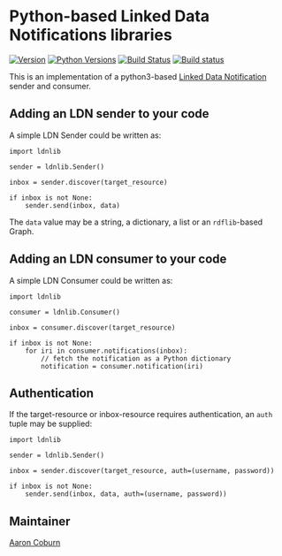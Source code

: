 # Python-based Linked Data Notifications libraries

[![Version](https://img.shields.io/pypi/v/py-ldnlib.svg)](https://pypi.python.org/pypi/py-ldnlib)
[![Python Versions](https://img.shields.io/pypi/pyversions/py-ldnlib.svg)](https://pypi.python.org/pypi/py-ldnlib)
[![Build Status](https://travis-ci.org/trellis-ldp/py-ldnlib.png?branch=master)](https://travis-ci.org/trellis-ldp/py-ldnlib)
[![Build status](https://ci.appveyor.com/api/projects/status/m7tl8ak46ihteouo?svg=true)](https://ci.appveyor.com/project/acoburn/py-ldnlib)

This is an implementation of a python3-based [Linked Data Notification](https://www.w3.org/TR/ldn/) sender and consumer.


## Adding an LDN sender to your code

A simple LDN Sender could be written as:

```
import ldnlib

sender = ldnlib.Sender()

inbox = sender.discover(target_resource)

if inbox is not None:
    sender.send(inbox, data)
```

The `data` value may be a string, a dictionary, a list or an `rdflib`-based Graph.


## Adding an LDN consumer to your code

A simple LDN Consumer could be written as:

```
import ldnlib

consumer = ldnlib.Consumer()

inbox = consumer.discover(target_resource)

if inbox is not None:
    for iri in consumer.notifications(inbox):
        // fetch the notification as a Python dictionary
        notification = consumer.notification(iri)
```


## Authentication

If the target-resource or inbox-resource requires authentication, an `auth` tuple may be supplied:

```
import ldnlib

sender = ldnlib.Sender()

inbox = sender.discover(target_resource, auth=(username, password))

if inbox is not None:
    sender.send(inbox, data, auth=(username, password))
```


## Maintainer

[Aaron Coburn](https://github.com/acoburn)

